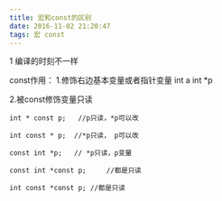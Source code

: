 ```yaml
---
title: 宏和const的区别
date: 2016-11-02 21:20:47
tags: 宏 const
---
```



1   编译的时刻不一样


const作用：
1.修饰右边基本变量或者指针变量 int a int *p
		  
2.被const修饰变量只读


```
int * const p;	 //p只读，*p可以改    

int const * p;	//*p只读， p可以改

const int *p; 	// *p只读，p变量

const int *const p; 	//都是只读

int const *const p;	//都是只读
```





